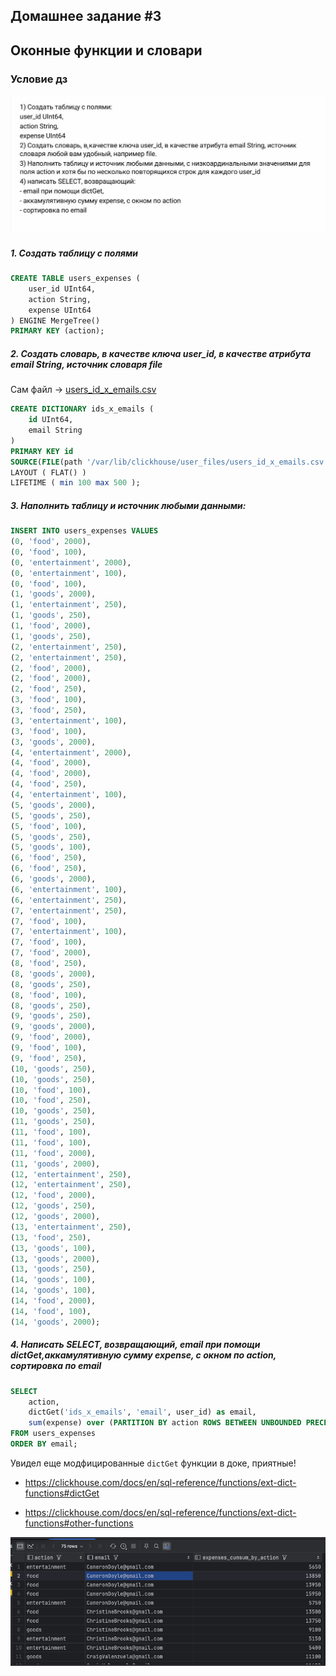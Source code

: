 ## Домашнее задание #3
## Оконные функции и словари


### Условие дз
![img.png](screenshots/img.png)


##### 1. Создать таблицу с полями 

```sql
CREATE TABLE users_expenses (
    user_id UInt64,
    action String,
    expense UInt64
) ENGINE MergeTree()
PRIMARY KEY (action);
```

##### 2. Создать словарь, в качестве ключа user_id, в качестве атрибута email String, источник словаря file

Сам файл -> [users_id_x_emails.csv](user_files%2Fusers_id_x_emails.csv)

```sql
CREATE DICTIONARY ids_x_emails (
    id UInt64,
    email String
)
PRIMARY KEY id
SOURCE(FILE(path '/var/lib/clickhouse/user_files/users_id_x_emails.csv' format 'CSV'))
LAYOUT ( FLAT() )
LIFETIME ( min 100 max 500 );
```

##### 3. Наполнить таблицу и источник любыми данными:

```sql
INSERT INTO users_expenses VALUES
(0, 'food', 2000),
(0, 'food', 100),
(0, 'entertainment', 2000),
(0, 'entertainment', 100),
(0, 'food', 100),
(1, 'goods', 2000),
(1, 'entertainment', 250),
(1, 'goods', 250),
(1, 'food', 2000),
(1, 'goods', 250),
(2, 'entertainment', 250),
(2, 'entertainment', 250),
(2, 'food', 2000),
(2, 'food', 2000),
(2, 'food', 250),
(3, 'food', 100),
(3, 'food', 250),
(3, 'entertainment', 100),
(3, 'food', 100),
(3, 'goods', 2000),
(4, 'entertainment', 2000),
(4, 'food', 2000),
(4, 'food', 2000),
(4, 'food', 250),
(4, 'entertainment', 100),
(5, 'goods', 2000),
(5, 'goods', 250),
(5, 'food', 100),
(5, 'goods', 250),
(5, 'goods', 100),
(6, 'food', 250),
(6, 'food', 250),
(6, 'goods', 2000),
(6, 'entertainment', 100),
(6, 'entertainment', 250),
(7, 'entertainment', 250),
(7, 'food', 100),
(7, 'entertainment', 100),
(7, 'food', 100),
(7, 'food', 2000),
(8, 'food', 250),
(8, 'goods', 2000),
(8, 'goods', 250),
(8, 'food', 100),
(8, 'goods', 250),
(9, 'goods', 250),
(9, 'goods', 2000),
(9, 'food', 2000),
(9, 'food', 100),
(9, 'food', 250),
(10, 'goods', 250),
(10, 'goods', 250),
(10, 'food', 100),
(10, 'food', 250),
(10, 'goods', 250),
(11, 'goods', 250),
(11, 'food', 100),
(11, 'food', 100),
(11, 'food', 2000),
(11, 'goods', 2000),
(12, 'entertainment', 250),
(12, 'entertainment', 250),
(12, 'food', 2000),
(12, 'goods', 250),
(12, 'goods', 2000),
(13, 'entertainment', 250),
(13, 'food', 250),
(13, 'goods', 100),
(13, 'goods', 2000),
(13, 'goods', 250),
(14, 'goods', 100),
(14, 'goods', 100),
(14, 'food', 2000),
(14, 'food', 100),
(14, 'goods', 2000);
```

##### 4. Написать SELECT, возвращающий, email при помощи dictGet,аккамулятивную сумму expense, с окном по action, сортировка по email
```sql
SELECT
    action,
    dictGet('ids_x_emails', 'email', user_id) as email,
    sum(expense) over (PARTITION BY action ROWS BETWEEN UNBOUNDED PRECEDING AND CURRENT ROW) as expenses_cumsum_by_action
FROM users_expenses
ORDER BY email;
```

Увидел еще модфицированные `dictGet` функции в доке, приятные!
- https://clickhouse.com/docs/en/sql-reference/functions/ext-dict-functions#dictGet    

- https://clickhouse.com/docs/en/sql-reference/functions/ext-dict-functions#other-functions


![img_1.png](screenshots/img_1.png)